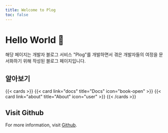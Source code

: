```yaml
---
title: Welcome to Plog
toc: false
---
```


# Hello World 👋
해당 페이지는 개발자 블로그 서비스 "Plog"를 개발하면서 겪은 개발자들의 여정을 문서화하기 위해 작성된 블로그 페이지입니다.

## 알아보기

{{< cards >}}
  {{< card link="docs" title="Docs" icon="book-open" >}}
  {{< card link="about" title="About" icon="user" >}}
{{< /cards >}}

## Visit Github

For more information, visit [Github](https://github.com/project-555/project-555).
